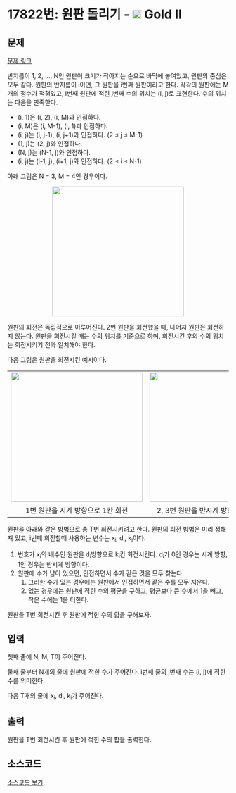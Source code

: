 # 17822번: 원판 돌리기 - <img src="https://static.solved.ac/tier_small/14.svg" style="height:20px" /> Gold II

<!-- performance -->

<!-- 문제 제출 후 깃허브에 푸시를 했을 때 제출한 코드의 성능이 입력될 공간입니다.-->

<!-- end -->

## 문제

[문제 링크](https://boj.kr/17822)

<p>반지름이 1, 2, ..., N인 원판이 크기가 작아지는 순으로 바닥에 놓여있고, 원판의 중심은 모두 같다. 원판의 반지름이 i이면, 그 원판을 i번째 원판이라고 한다. 각각의 원판에는 M개의 정수가 적혀있고, i번째 원판에 적힌 j번째 수의&nbsp;위치는&nbsp;(i, j)로 표현한다. 수의 위치는&nbsp;다음을 만족한다.</p>

<ul>
<li>(i, 1)은 (i, 2), (i, M)과 인접하다.</li>
<li>(i, M)은 (i, M-1), (i, 1)과 인접하다.</li>
<li>(i, j)는 (i, j-1), (i, j+1)과 인접하다. (2 ≤ j ≤ M-1)</li>
<li>(1, j)는 (2, j)와 인접하다.</li>
<li>(N, j)는 (N-1, j)와 인접하다.</li>
<li>(i, j)는 (i-1, j), (i+1, j)와 인접하다. (2 ≤ i ≤ N-1)</li>
</ul>

<p>아래 그림은 N = 3, M = 4인 경우이다.</p>

<p style="text-align: center;"><img alt="" src="https://upload.acmicpc.net/5968435b-a1af-4e2a-a612-baff989f44b2/-/preview/" style="width: 300px; height: 295px;"></p>

<p>원판의 회전은 독립적으로 이루어진다. 2번 원판을 회전했을 때, 나머지 원판은 회전하지 않는다. 원판을 회전시킬 때는 수의 위치를 기준으로 하며, 회전시킨 후의 수의 위치는 회전시키기&nbsp;전과 일치해야 한다.</p>

<p>다음 그림은 원판을 회전시킨 예시이다.</p>

<div class="table-responsive">
<table class="table table-bordered" style="width:100%;">
<tbody>
<tr>
<td style="width: 33%; text-align: center;"><img alt="" src="https://upload.acmicpc.net/977a4e67-5aa7-40d4-92ee-5f59ac75aadb/-/preview/" style="width: 300px; height: 295px;"></td>
<td style="width: 34%; text-align: center;"><img alt="" src="https://upload.acmicpc.net/f2c1e70b-0a84-46c3-b38d-f7395219b00a/-/preview/" style="width: 300px; height: 295px;"></td>
<td style="width: 33%; text-align: center;"><img alt="" src="https://upload.acmicpc.net/39d57771-6162-49f5-97b7-0d9fd8911222/-/preview/" style="width: 300px; height: 295px;"></td>
</tr>
<tr>
<td style="width: 33%; text-align: center;">1번 원판을 시계 방향으로 1칸 회전</td>
<td style="width: 34%; text-align: center;">2, 3번 원판을 반시계 방향으로 3칸 회전</td>
<td style="width: 33%; text-align: center;">1, 3번 원판을 시계 방향으로 2칸 회전</td>
</tr>
</tbody>
</table>
</div>

<p>원판을 아래와 같은 방법으로 총 T번 회전시키려고 한다. 원판의 회전 방법은 미리 정해져 있고, i번째 회전할때 사용하는 변수는 x<sub>i</sub>, d<sub>i</sub>, k<sub>i</sub>이다.</p>

<ol>
<li>번호가 x<sub>i</sub>의 배수인 원판을 d<sub>i</sub>방향으로 k<sub>i</sub>칸 회전시킨다. d<sub>i</sub>가 0인 경우는 시계 방향, 1인 경우는 반시계 방향이다.</li>
<li>원판에 수가 남아 있으면, 인접하면서 수가 같은 것을 모두 찾는다.
<ol>
<li>그러한 수가 있는 경우에는&nbsp;원판에서 인접하면서 같은 수를 모두 지운다.</li>
<li>없는 경우에는 원판에 적힌 수의 평균을 구하고, 평균보다 큰 수에서 1을 빼고, 작은 수에는 1을 더한다.</li>
</ol>
</li>
</ol>

<p>원판을 T번 회전시킨 후 원판에 적힌 수의 합을 구해보자.</p>

## 입력

<p>첫째 줄에 N, M, T이 주어진다.</p>

<p>둘째 줄부터 N개의 줄에 원판에 적힌 수가 주어진다. i번째 줄의 j번째 수는 (i, j)에 적힌 수를 의미한다.</p>

<p>다음 T개의 줄에 x<sub>i</sub>, d<sub>i</sub>, k<sub>i</sub>가 주어진다.</p>

## 출력

<p>원판을 T번 회전시킨 후 원판에 적힌 수의 합을 출력한다.</p>

## 소스코드

[소스코드 보기](원판%20돌리기.cpp)